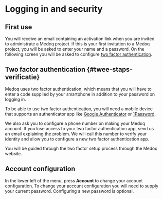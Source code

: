 # Logging in and security

## First use

You will receive an email containing an activation link when you are invited to administrate a Medoq project. If this is your first invitation to a Medoq project, you will be asked to enter your name and a password. On the following screen you will be asked to configure [two factor authentication](#twee-staps-verificatie).

## Two factor authentication {#twee-staps-verificatie}

Medoq uses two factor authentication, which means that you will have to enter a code supplied by your smartphone in addition to your password on logging in.

To be able to use two factor authentication, you will need a mobile device that supports an authenticator app like [Google Authenticator](https://support.google.com/accounts/answer/1066447?hl=nl)
or [1Password](https://1password.com/pricing/).

We also ask you to configure a phone number on making your Medoq account. If you lose access to your two factor authentication app, send us an email explaining the problem. We will call this number to verify your identity and allow you to configure a new two factor authentication app.

You will be guided through the two factor setup process through the Medoq website. 

## Account configuration

In the lower left of the menu, press **Account** to change your account configuration. To change your account configuration you will need to supply your current password. Configuring a new password is optional.

<screenshot src='/screenshots/medo/en/accountinstellingen.png' />
